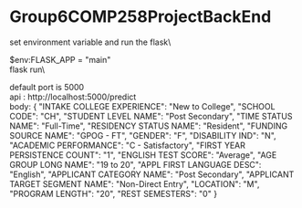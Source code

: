 # Group6COMP258ProjectBackEnd

set environment variable and run the flask\

$env:FLASK_APP = "main"\
flask run\


default port is 5000\
api : http://localhost:5000/predict\
body:
{
    "INTAKE COLLEGE EXPERIENCE": "New to College",
    "SCHOOL CODE": "CH",
    "STUDENT LEVEL NAME": "Post Secondary",
    "TIME STATUS NAME": "Full-Time",
    "RESIDENCY STATUS NAME": "Resident",
    "FUNDING SOURCE NAME": "GPOG - FT",
    "GENDER": "F",
    "DISABILITY IND": "N",
    "ACADEMIC PERFORMANCE": "C - Satisfactory",
    "FIRST YEAR PERSISTENCE COUNT": "1",
    "ENGLISH TEST SCORE": "Average",
    "AGE GROUP LONG NAME": "19 to 20",
    "APPL FIRST LANGUAGE DESC": "English",
    "APPLICANT CATEGORY NAME": "Post Secondary",
    "APPLICANT TARGET SEGMENT NAME": "Non-Direct Entry",
    "LOCATION": "M",
    "PROGRAM LENGTH": "20",
    "REST SEMESTERS": "0"
}
